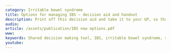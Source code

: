 ```yaml
---
category: Irritable bowel syndrome
title: Options for managing IBS – decision aid and handout
description: Print off this decision aid and take it to your GP, so that you can share the decision on how to manage your IBS.
audio: 
article: /assets/publication/IBS new options.pdf
www: 
keywords: Shared decision making tool, IBS, irritable bowel syndrome, soluble fibre, ispaghula, low FODMAP diet, sorbitol, peppermint oil, CBT, cognitive behavioural therapy, amitriptyline, hypnotherapy, NNT
youtube:
--- 
```

